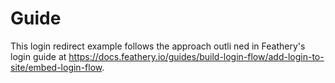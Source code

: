 # Guide

This login redirect example follows the approach outli
ned in Feathery's login guide at https://docs.feathery.io/guides/build-login-flow/add-login-to-site/embed-login-flow.
